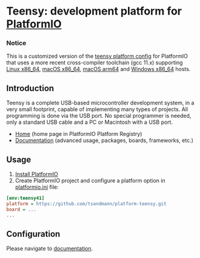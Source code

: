 # Teensy: development platform for [PlatformIO](http://platformio.org)

### Notice
This is a customized version of the [teensy platform config](https://github.com/platformio/platform-teensy) for PlatformIO that uses a more recent cross-compiler toolchain (gcc 11.x) supporting [Linux x86_64](https://github.com/tsandmann/arm-cortexm-toolchain-linux), [macOS x86_64](https://github.com/tsandmann/arm-cortexm-toolchain-mac), [macOS arm64](https://github.com/tsandmann/arm-cortexm-toolchain-macos-arm64) and [Windows x86_64](https://github.com/tsandmann/arm-cortexm-toolchain-win64) hosts.

## Introduction
Teensy is a complete USB-based microcontroller development system, in a very small footprint, capable of implementing many types of projects. All programming is done via the USB port. No special programmer is needed, only a standard USB cable and a PC or Macintosh with a USB port.

* [Home](http://platformio.org/platforms/teensy) (home page in PlatformIO Platform Registry)
* [Documentation](http://docs.platformio.org/page/platforms/teensy.html) (advanced usage, packages, boards, frameworks, etc.)

## Usage

1. [Install PlatformIO](http://platformio.org)
2. Create PlatformIO project and configure a platform option in [platformio.ini](http://docs.platformio.org/page/projectconf.html) file:

```ini
[env:teensy41]
platform = https://github.com/tsandmann/platform-teensy.git
board = ...
...
```

## Configuration

Please navigate to [documentation](http://docs.platformio.org/page/platforms/teensy.html).

